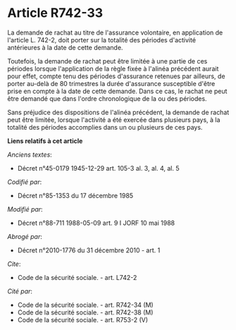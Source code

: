 # Article R742-33

La demande de rachat au titre de l'assurance volontaire, en application de l'article L. 742-2, doit porter sur la totalité
des périodes d'activité antérieures à la date de cette demande. 

Toutefois, la demande de rachat peut être limitée à une partie de ces périodes lorsque l'application de la règle fixée à
l'alinéa précédent aurait pour effet, compte tenu des périodes d'assurance retenues par ailleurs, de porter au-delà de 80
trimestres la durée d'assurance susceptible d'être prise en compte à la date de cette demande. Dans ce cas, le rachat ne peut
être demandé que dans l'ordre chronologique de la ou des périodes.

Sans préjudice des dispositions de l'alinéa précédent, la demande de rachat peut être limitée, lorsque l'activité a été
exercée dans plusieurs pays, à la totalité des périodes accomplies dans un ou plusieurs de ces pays.

**Liens relatifs à cet article**

_Anciens textes_:

  - Décret n°45-0179 1945-12-29 art. 105-3 al. 3, al. 4, al. 5

_Codifié par_:

  - Décret n°85-1353 du 17 décembre 1985

_Modifié par_:

  - Décret n°88-711 1988-05-09 art. 9 I JORF 10 mai 1988

_Abrogé par_:

  - Décret n°2010-1776 du 31 décembre 2010 - art. 1

_Cite_:

  - Code de la sécurité sociale. - art. L742-2

_Cité par_:

  - Code de la sécurité sociale. - art. R742-34 (M)
  - Code de la sécurité sociale. - art. R742-38 (M)
  - Code de la sécurité sociale. - art. R753-2 (V)

